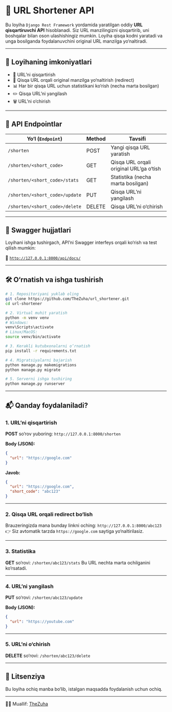 # 🔗 URL Shortener API

Bu loyiha `Django Rest Framework` yordamida yaratilgan oddiy **URL qisqartiruvchi API** hisoblanadi. Siz URL manzilingizni qisqartirib, uni boshqalar bilan oson ulashishingiz mumkin. Loyiha qisqa kodni yaratadi va unga bosilganda foydalanuvchini original URL manzilga yo‘naltiradi.

---

## 📌 Loyihaning imkoniyatlari

* 🔗 URL’ni qisqartirish
* 🔁 Qisqa URL orqali original manzilga yo‘naltirish (redirect)
* 📊 Har bir qisqa URL uchun statistikani ko‘rish (necha marta bosilgan)
* ✏️ Qisqa URL’ni yangilash
* 🗑️ URL’ni o‘chirish

---

## 📁 API Endpointlar

| Yo‘l (`Endpoint`)              | Method | Tavsifi                                 |
| ------------------------------ | ------ | --------------------------------------- |
| `/shorten`                     | POST   | Yangi qisqa URL yaratish                |
| `/shorten/<short_code>`                | GET    | Qisqa URL orqali original URL’ga o‘tish |
| `/shorten/<short_code>/stats`  | GET    | Statistika (necha marta bosilgan)       |
| `/shorten/<short_code>/update` | PUT    | Qisqa URL’ni yangilash                  |
| `/shorten/<short_code>/delete` | DELETE | Qisqa URL’ni o‘chirish                  |

---

## 📄 Swagger hujjatlari

Loyihani ishga tushirgach, API’ni Swagger interfeys orqali ko‘rish va test qilish mumkin:

📍 [`http://127.0.0.1:8000/api/docs/`](http://127.0.0.1:8000/api/docs/)

---

## 🛠 O‘rnatish va ishga tushirish

```bash
# 1. Repositoriyani yuklab oling
git clone https://github.com/TheZuha/url_shortener.git
cd url-shortener

# 2. Virtual muhit yaratish
python -m venv venv
# Windows:
venv\Scripts\activate
# Linux/MacOS:
source venv/bin/activate

# 3. Kerakli kutubxonalarni o‘rnatish
pip install -r requirements.txt

# 4. Migratsiyalarni bajarish
python manage.py makemigrations
python manage.py migrate

# 5. Serverni ishga tushiring
python manage.py runserver
```

---

## 📬 Qanday foydalaniladi?

### 1. URL’ni qisqartirish

**POST** so‘rov yuboring:
`http://127.0.0.1:8000/shorten`

**Body (JSON):**

```json
{
  "url": "https://google.com"
}
```

**Javob:**

```json
{
  "url": "https://google.com",
  "short_code": "abc123"
}
```

---

### 2. Qisqa URL orqali redirect bo‘lish

Brauzeringizda mana bunday linkni oching:
`http://127.0.0.1:8000/abc123`
👉 Siz avtomatik tarzda `https://google.com` saytiga yo‘naltirilasiz.

---

### 3. Statistika

**GET** so‘rovi:
`/shorten/abc123/stats`
Bu URL nechta marta ochilganini ko‘rsatadi.

---

### 4. URL’ni yangilash

**PUT** so‘rovi:
`/shorten/abc123/update`

**Body (JSON):**

```json
{
  "url": "https://youtube.com"
}
```

---

### 5. URL’ni o‘chirish

**DELETE** so‘rovi:
`/shorten/abc123/delete`

---

## 🧾 Litsenziya

Bu loyiha ochiq manba bo‘lib, istalgan maqsadda foydalanish uchun ochiq.

---

👨‍💻 Muallif: [TheZuha](https://github.com/TheZuha)
